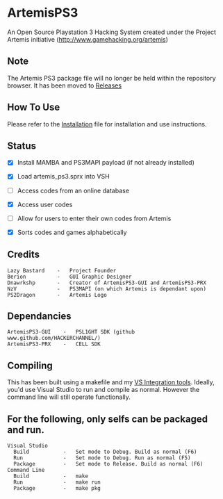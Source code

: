 # ArtemisPS3
An Open Source Playstation 3 Hacking System created under the Project Artemis initiative (http://www.gamehacking.org/artemis)


Note
-----------
The Artemis PS3 package file will no longer be held within the repository browser.
It has been moved to [Releases](https://github.com/Dnawrkshp/ArtemisPS3/releases/)

How To Use
----------
Please refer to the [Installation](https://github.com/Dnawrkshp/ArtemisPS3/tree/master/INSTALLATION.md) file for installation and use instructions.

Status
-------

- [X] Install MAMBA and PS3MAPI payload (if not already installed)
- [X] Load artemis_ps3.sprx into VSH
- [ ] Access codes from an online database
- [X] Access user codes
- [ ] Allow for users to enter their own codes from Artemis
- [X] Sorts codes and games alphabetically


Credits
-------

    Lazy Bastard    -   Project Founder
    Berion          -   GUI Graphic Designer
    Dnawrkshp       -   Creator of ArtemisPS3-GUI and ArtemisPS3-PRX
    NzV             -   PS3MAPI (on which Artemis is dependant upon)
    PS2Dragon       -   Artemis Logo
	

Dependancies
------------

    ArtemisPS3-GUI    -   PSL1GHT SDK (github www.github.com/HACKERCHANNEL/)
    ArtemisPS3-PRX    -   CELL SDK

Compiling
-------

This has been built using a makefile and my [VS Integration tools](https://github.com/Dnawrkshp/PS3-VS-Integration).
Ideally, you'd use Visual Studio to run and compile as normal. However the command line will still operate functionally.

For the following, only selfs can be packaged and run.
--
    Visual Studio
      Build           -   Set mode to Debug. Build as normal (F6)
      Run             -   Set mode to Debug. Run as normal (F5)
      Package         -   Set mode to Release. Build as normal (F6)
    Command Line
      Build           -   make
      Run             -   make run
      Package         -   make pkg
	  
  

